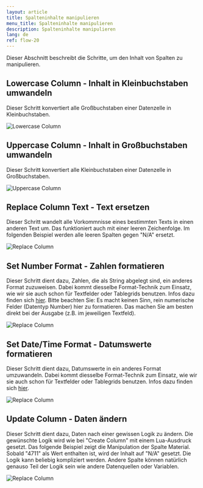 ```yaml
---
layout: article
title: Spalteninhalte manipulieren
menu_title: Spalteninhalte manipulieren
description: Spalteninhalte manipulieren
lang: de
ref: flow-20
---
```

Dieser Abschnitt beschreibt die Schritte, um den Inhalt von Spalten zu manipulieren.

## Lowercase Column - Inhalt in Kleinbuchstaben umwandeln

Dieser Schritt konvertiert alle Großbuchstaben einer Datenzelle in Kleinbuchstaben.

![Lowercase Column](/assets/images/dataflows/dataflows-lowercase01.png)

## Uppercase Column - Inhalt in Großbuchstaben umwandeln

Dieser Schritt konvertiert alle Kleinbuchstaben einer Datenzelle in Großbuchstaben.

![Uppercase Column](/assets/images/dataflows/dataflows-uppercase01.png)

## Replace Column Text - Text ersetzen

Dieser Schritt wandelt alle Vorkommnisse eines bestimmten Texts in einen anderen Text um. Das funktioniert auch mit einer leeren Zeichenfolge. Im folgenden Beispiel werden alle leeren Spalten gegen "N/A" ersetzt.

![Replace Column](/assets/images/dataflows/dataflows-replace-text01.png)

## Set Number Format - Zahlen formatieren

Dieser Schritt dient dazu, Zahlen, die als String abgelegt sind, ein anderes Format zuzuweisen. Dabei kommt diesselbe Format-Technik zum Einsatz, wie wir sie auch schon für Textfelder oder Tablegrids benutzen. Infos dazu finden sich [hier](https://help.peakboard.com/misc/03-de-formatieren-von-Werten.html). Bitte beachten Sie: Es macht keinen Sinn, rein numerische Felder (Datentyp Number) hier zu formatieren. Das machen Sie am besten direkt bei der Ausgabe (z.B. im jeweiligen Textfeld).

![Replace Column](/assets/images/dataflows/dataflows-set-number-format01.png)

## Set Date/Time Format - Datumswerte formatieren

Dieser Schritt dient dazu, Datumswerte in ein anderes Format umzuwandeln. Dabei kommt diesselbe Format-Technik zum Einsatz, wie wir sie auch schon für Textfelder oder Tablegrids benutzen. Infos dazu finden sich [hier](https://help.peakboard.com/misc/03-de-formatieren-von-Werten.html). 

![Replace Column](/assets/images/dataflows/dataflows-set-date-format01.png)

## Update Column - Daten ändern

Dieser Schritt dient dazu, Daten nach einer gewissen Logik zu ändern. Die gewünschte Logik wird wie bei "Create Column" mit einem Lua-Ausdruck gesetzt. Das folgende Beispiel zeigt die Manipulation der Spalte Material. Sobald "4711" als Wert enthalten ist, wird der Inhalt auf "N/A" gesetzt. Die Logik kann beliebig kompliziert werden. Andere Spalte können natürlich genauso Teil der Logik sein wie andere Datenquellen oder Variablen. 

![Replace Column](/assets/images/dataflows/dataflows-update-column01.png)